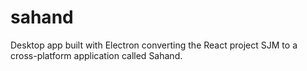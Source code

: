 # sahand
Desktop app built with Electron converting the React project SJM to a cross-platform application called Sahand.
